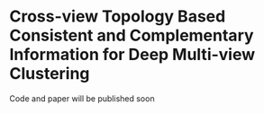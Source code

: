 # Cross-view Topology Based Consistent and Complementary Information for Deep Multi-view Clustering
Code and paper will be published soon
